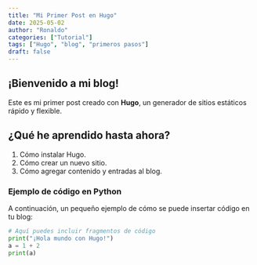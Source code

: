 ```yaml
---
title: "Mi Primer Post en Hugo"
date: 2025-05-02
author: "Ronaldo"
categories: ["Tutorial"]
tags: ["Hugo", "blog", "primeros pasos"]
draft: false
---
```


## ¡Bienvenido a mi blog!

Este es mi primer post creado con **Hugo**, un generador de sitios estáticos rápido y flexible.

## ¿Qué he aprendido hasta ahora?

1. Cómo instalar Hugo.
2. Cómo crear un nuevo sitio.
3. Cómo agregar contenido y entradas al blog.

### Ejemplo de código en Python

A continuación, un pequeño ejemplo de cómo se puede insertar código en tu blog:

```python
# Aquí puedes incluir fragmentos de código
print("¡Hola mundo con Hugo!")
a = 1 + 2
print(a)